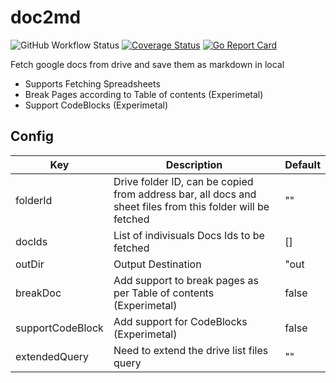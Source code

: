 # doc2md

![GitHub Workflow Status](https://github.com/rsbh/doc2md/workflows/CI/badge.svg)
[![Coverage Status](https://coveralls.io/repos/github/rsbh/doc2md/badge.svg)](https://coveralls.io/github/rsbh/doc2md) [![Go Report Card](https://goreportcard.com/badge/github.com/rsbh/doc2md)](https://goreportcard.com/report/github.com/rsbh/doc2md)

Fetch google docs from drive and save them as markdown in local

- Supports Fetching Spreadsheets
- Break Pages according to Table of contents (Experimetal)
- Support CodeBlocks (Experimetal)

## Config

| Key              | Description                                                                                                | Default |
| ---------------- | ---------------------------------------------------------------------------------------------------------- | ------- |
| folderId         | Drive folder ID, can be copied from address bar, all docs and sheet files from this folder will be fetched | ""      |
| docIds           | List of indivisuals Docs Ids to be fetched                                                                 | []      |
| outDir           | Output Destination                                                                                         | "out    |
| breakDoc         | Add support to break pages as per Table of contents (Experimetal)                                          | false   |
| supportCodeBlock | Add support for CodeBlocks (Experimetal)                                                                   | false   |
| extendedQuery    | Need to extend the drive list files query                                                                  | ""      |
